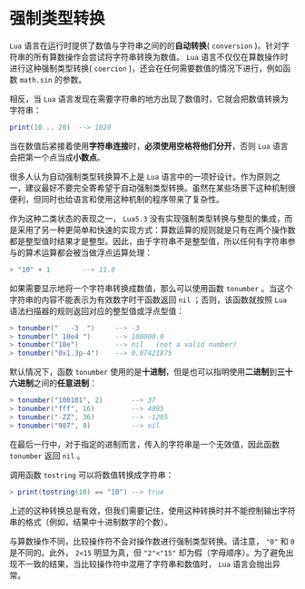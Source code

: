 # 强制类型转换

`Lua` 语言在运行时提供了数值与字符串之间的的**自动转换**( `conversion` )。针对字符串的所有算数操作会尝试将字符串转换为数值。 `Lua` 语言不仅仅在算数操作时进行这种强制类型转换( `coercion` )，还会在任何需要数值的情况下进行，例如函数 `math.sin` 的参数。

相反，当 `Lua` 语言发现在需要字符串的地方出现了数值时，它就会把数值转换为字符串：

```lua
print(10 .. 20)  --> 1020
```

当在数值后紧接着使用**字符串连接**时，**必须使用空格将他们分开**，否则 `Lua` 语言会把第一个点当成**小数点**。

很多人认为自动强制类型转换算不上是 `Lua` 语言中的一项好设计。作为原则之一，建议最好不要完全寄希望于自动强制类型转换。虽然在某些场景下这种机制很便利，但同时也给语言和使用这种机制的程序带来了复杂性。

作为这种二类状态的表现之一， `Lua5.3` 没有实现强制类型转换与整型的集成，而是采用了另一种更简单和快速的实现方式：算数运算的规则就是只有在两个操作数都是整型值时结果才是整型。因此，由于字符串不是整型值，所以任何有字符串参与的算术运算都会被当做浮点运算处理：

```lua
> "10" + 1        --> 11.0
```

如果需要显示地将一个字符串转换成数值，那么可以使用函数 `tonumber` 。当这个字符串的内容不能表示为有效数字时干函数返回 `nil` ；否则，该函数就按照 `Lua` 语法扫描器的规则返回对应的整型值或浮点型值：

```lua
> tonumber("   -3  ")     --> -3
> tonumber(" 10e4 ")      --> 100000.0
> tonumber("10e")         --> nil   (not a valid number)
> tonumber("0x1.3p-4")    --> 0.07421875
```

默认情况下，函数 `tonumber` 使用的是**十进制**，但是也可以指明使用**二进制**到**三十六进制**之间的**任意进制**：

```lua
> tonumber("100101", 2)       --> 37
> tonumber("fff", 16)         --> 4095
> tonumber("-ZZ", 36)         --> -1295
> tonumber("987", 8)          --> nil
```

在最后一行中，对于指定的进制而言，传入的字符串是一个无效值，因此函数 `tonumber` 返回 `nil` 。

调用函数 `tostring` 可以将数值转换成字符串：

```lua
> print(tostring(10) == "10") --> true
```

上述的这种转换总是有效，但我们需要记住，使用这种转换时并不能控制输出字符串的格式（例如，结果中十进制数字的个数）。

与算数操作不同，比较操作符不会对操作数进行强制类型转换。请注意， `"0"` 和 `0` 是不同的。此外， `2<15` 明显为真，但 `"2"<"15"` 却为假（字母顺序）。为了避免出现不一致的结果，当比较操作符中混用了字符串和数值时， `Lua` 语言会抛出异常。
